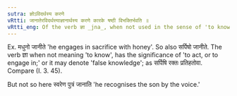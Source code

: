 ```yaml
---
sutra: ज्ञोऽविदर्थस्य करणे
vRtti: जानातेरविदर्थस्याज्ञानार्थस्य करणे कारके षष्ठी विभक्तिर्भवति ॥
vRtti_eng: Of the verb ज्ञा _jna_, when not used in the sense of 'to know,' the instrument takes the sixth case-affix.
---
```

Ex. मधुनो जानीते 'he engages in sacrifice with honey'. So also सर्पिषो जानीते. The verb ज्ञा when not meaning 'to know', has the significance of 'to act, or to engage in;' or it may denote 'false knowledge'; as सर्पिषि रक्तः प्रतिहतोवा. Compare (I. 3. 45).

But not so here स्वरेण पुत्रं जानाति 'he recognises the son by the voice.'

